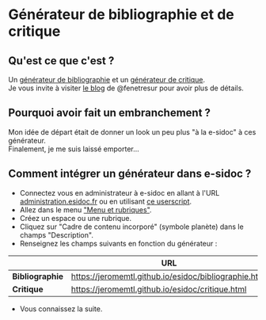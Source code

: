 # Générateur de bibliographie et de critique
## Qu'est ce que c'est ?
Un [générateur de bibliographie](https://jeromemtl.github.io/esidoc/bibliographie.html) et un [générateur de critique](https://jeromemtl.github.io/esidoc/critique.html).  
Je vous invite à visiter [le blog](https://fenetresur.wordpress.com/2020/03/01/esidoc-v2-comment-integrer-les-generateurs-de-critique-et-de-bibliographie/) de @fenetresur pour avoir plus de détails.
## Pourquoi avoir fait un embranchement ?
Mon idée de départ était de donner un look un peu plus "à la e-sidoc" à ces générateur.  
Finalement, je me suis laissé emporter...
## Comment intégrer un générateur dans e-sidoc ?
* Connectez vous en administrateur à e-sidoc en allant à l'URL [administration.esidoc.fr](https://administration.esidoc.fr/) ou en utilisant [ce userscript](https://github.com/jeromemtl/e-sidoc_userscript).
* Allez dans le menu ["Menu et rubriques"](https://administration.esidoc.fr/portail/arborescence).
* Créez un espace ou une rubrique.
* Cliquez sur "Cadre de contenu incorporé" (symbole planète) dans le champs "Description".
* Renseignez les champs suivants en fonction du générateur :

 | URL | Largeur |Hauteur
--- | --- | --- | ---
**Bibliographie**  | https://jeromemtl.github.io/esidoc/bibliographie.html | 100% | 1150
**Critique** | https://jeromemtl.github.io/esidoc/critique.html | 100% | 1820

* Vous connaissez la suite.
